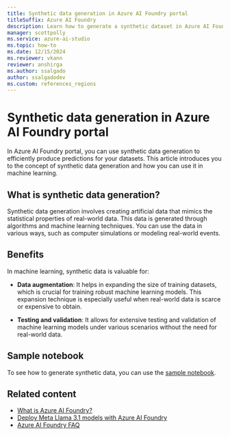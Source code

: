 ```yaml
---
title: Synthetic data generation in Azure AI Foundry portal
titleSuffix: Azure AI Foundry
description: Learn how to generate a synthetic dataset in Azure AI Foundry portal.
manager: scottpolly
ms.service: azure-ai-studio
ms.topic: how-to
ms.date: 12/15/2024
ms.reviewer: vkann
reviewer: anshirga
ms.author: ssalgado
author: ssalgadodev
ms.custom: references_regions
---
```


# Synthetic data generation in Azure AI Foundry portal

In Azure AI Foundry portal, you can use synthetic data generation to efficiently produce predictions for your datasets. This article introduces you to the concept of synthetic data generation and how you can use it in machine learning.

## What is synthetic data generation?

Synthetic data generation involves creating artificial data that mimics the statistical properties of real-world data. This data is generated through algorithms and machine learning techniques. You can use the data in various ways, such as computer simulations or modeling real-world events.

## Benefits

In machine learning, synthetic data is valuable for:

- **Data augmentation**: It helps in expanding the size of training datasets, which is crucial for training robust machine learning models. This expansion technique is especially useful when real-world data is scarce or expensive to obtain.

- **Testing and validation**: It allows for extensive testing and validation of machine learning models under various scenarios without the need for real-world data.

## Sample notebook

To see how to generate synthetic data, you can use the [sample notebook](https://aka.ms/meta-llama-3.1-datagen).

## Related content

- [What is Azure AI Foundry?](../what-is-ai-studio.md)
- [Deploy Meta Llama 3.1 models with Azure AI Foundry](../how-to/deploy-models-llama.md)
- [Azure AI Foundry FAQ](../faq.yml)
